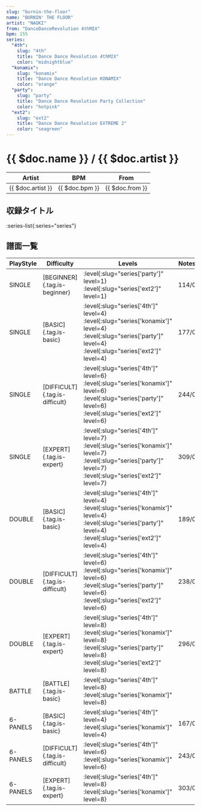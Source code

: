 ```yaml
---
slug: "burnin-the-floor"
name: "BURNIN' THE FLOOR"
artist: "NAOKI"
from: "DanceDanceRevolution 4thMIX"
bpm: 155
series:
  "4th":
    slug: "4th"
    title: "Dance Dance Revolution 4thMIX"
    color: "midnightblue"
  "konamix":
    slug: "konamix"
    title: "Dance Dance Revolution KONAMIX"
    color: "orange"
  "party":
    slug: "party"
    title: "Dance Dance Revolution Party Collection"
    color: "hotpink"
  "ext2":
    slug: "ext2"
    title: "Dance Dance Revolution EXTREME 2"
    color: "seagreen"
---
```


# {{ $doc.name }} / {{ $doc.artist }}

|Artist|BPM|From|
|------|---|----|
|{{ $doc.artist }}|{{ $doc.bpm }}|{{ $doc.from }}|

## 収録タイトル

:series-list{:series="series"}

## 譜面一覧

|PlayStyle|Difficulty|Levels|Notes|Movie|
|---------|----------|------|-----|-----|
|SINGLE|[BEGINNER]{.tag.is-beginner}|:level{:slug="series['party']" level=1} :level{:slug="series['ext2']" level=1}|114/0||
|SINGLE|[BASIC]{.tag.is-basic}|:level{:slug="series['4th']" level=4} :level{:slug="series['konamix']" level=4} :level{:slug="series['party']" level=4} :level{:slug="series['ext2']" level=4}|177/0||
|SINGLE|[DIFFICULT]{.tag.is-difficult}|:level{:slug="series['4th']" level=6} :level{:slug="series['konamix']" level=6} :level{:slug="series['party']" level=6} :level{:slug="series['ext2']" level=6}|244/0||
|SINGLE|[EXPERT]{.tag.is-expert}|:level{:slug="series['4th']" level=7} :level{:slug="series['konamix']" level=7} :level{:slug="series['party']" level=7} :level{:slug="series['ext2']" level=7}|309/0||
|DOUBLE|[BASIC]{.tag.is-basic}|:level{:slug="series['4th']" level=4} :level{:slug="series['konamix']" level=4} :level{:slug="series['party']" level=4} :level{:slug="series['ext2']" level=4}|189/0||
|DOUBLE|[DIFFICULT]{.tag.is-difficult}|:level{:slug="series['4th']" level=6} :level{:slug="series['konamix']" level=6} :level{:slug="series['party']" level=6} :level{:slug="series['ext2']" level=6}|238/0||
|DOUBLE|[EXPERT]{.tag.is-expert}|:level{:slug="series['4th']" level=8} :level{:slug="series['konamix']" level=8} :level{:slug="series['party']" level=8} :level{:slug="series['ext2']" level=8}|296/0||
|BATTLE|[BATTLE]{.tag.is-basic}|:level{:slug="series['4th']" level=8} :level{:slug="series['konamix']" level=8}|||
|6-PANELS|[BASIC]{.tag.is-basic}|:level{:slug="series['4th']" level=4} :level{:slug="series['konamix']" level=4}|167/0||
|6-PANELS|[DIFFICULT]{.tag.is-difficult}|:level{:slug="series['4th']" level=6} :level{:slug="series['konamix']" level=6}|243/0||
|6-PANELS|[EXPERT]{.tag.is-expert}|:level{:slug="series['4th']" level=8} :level{:slug="series['konamix']" level=8}|303/0||
